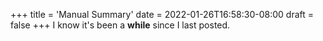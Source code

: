 +++
title = 'Manual Summary'
date = 2022-01-26T16:58:30-08:00
draft = false
+++
I know it's been a **while** since I last posted.
<!--more-->
